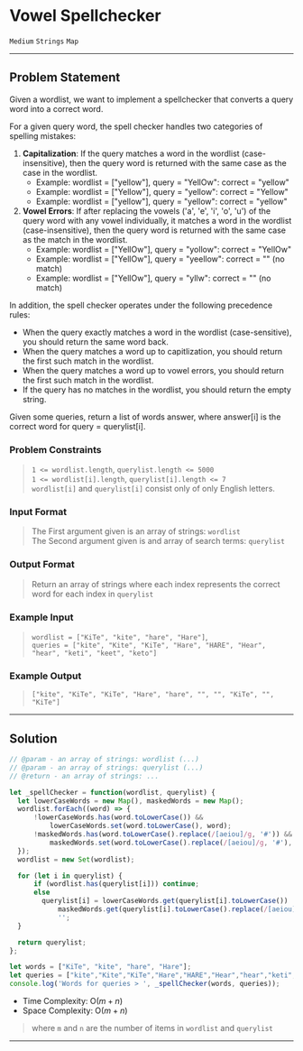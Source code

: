 # Vowel Spellchecker

`Medium`
`Strings`
`Map`

----------

## Problem Statement

Given a wordlist, we want to implement a spellchecker that converts a query word into a correct word.

For a given query word, the spell checker handles two categories of spelling mistakes:

1. **Capitalization**: If the query matches a word in the wordlist (case-insensitive), then the query word is returned with the same case as the case in the wordlist.
    - Example: wordlist = ["yellow"], query = "YellOw": correct = "yellow"
    - Example: wordlist = ["Yellow"], query = "yellow": correct = "Yellow"
    - Example: wordlist = ["yellow"], query = "yellow": correct = "yellow"
2. **Vowel Errors**: If after replacing the vowels ('a', 'e', 'i', 'o', 'u') of the query word with any vowel individually, it matches a word in the wordlist (case-insensitive), then the query word is returned with the same case as the match in the wordlist.
    - Example: wordlist = ["YellOw"], query = "yollow": correct = "YellOw"
    - Example: wordlist = ["YellOw"], query = "yeellow": correct = "" (no match)
    - Example: wordlist = ["YellOw"], query = "yllw": correct = "" (no match)

In addition, the spell checker operates under the following precedence rules:

- When the query exactly matches a word in the wordlist (case-sensitive), you should return the same word back.
- When the query matches a word up to capitlization, you should return the first such match in the wordlist.
- When the query matches a word up to vowel errors, you should return the first such match in the wordlist.
- If the query has no matches in the wordlist, you should return the empty string.

Given some queries, return a list of words answer, where answer[i] is the correct word for query = querylist[i].

### Problem Constraints

> `1 <= wordlist.length`, `querylist.length <= 5000`  
`1 <= wordlist[i].length`, `querylist[i].length <= 7`  
`wordlist[i]` and `querylist[i]` consist only of only English letters.

### Input Format

> The First argument given is an array of strings: `wordlist`  
The Second argument given is and array of search terms: `querylist`

### Output Format

> Return an array of strings where each index represents the correct word for each index in `querylist`

### Example Input

> `wordlist = ["KiTe", "kite", "hare", "Hare"]`,  
`queries = ["kite", "Kite", "KiTe", "Hare", "HARE", "Hear", "hear", "keti", "keet", "keto"]`

### Example Output

> `["kite", "KiTe", "KiTe", "Hare", "hare", "", "", "KiTe", "", "KiTe"]`

----------

## Solution

```javascript
// @param - an array of strings: wordlist (...)
// @param - an array of strings: querylist (...)
// @return - an array of strings: ...

let _spellChecker = function(wordlist, querylist) {
  let lowerCaseWords = new Map(), maskedWords = new Map();
  wordlist.forEach((word) => {
      !lowerCaseWords.has(word.toLowerCase()) &&
          lowerCaseWords.set(word.toLowerCase(), word);
      !maskedWords.has(word.toLowerCase().replace(/[aeiou]/g, '#')) &&
          maskedWords.set(word.toLowerCase().replace(/[aeiou]/g, '#'), word);
  });
  wordlist = new Set(wordlist);

  for (let i in querylist) {
      if (wordlist.has(querylist[i])) continue;
      else
        querylist[i] = lowerCaseWords.get(querylist[i].toLowerCase()) ||
            maskedWords.get(querylist[i].toLowerCase().replace(/[aeiou]/g, '#')) ||
            '';
  }

  return querylist;
};

let words = ["KiTe", "kite", "hare", "Hare"];
let queries = ["kite","Kite","KiTe","Hare","HARE","Hear","hear","keti","keet","keto"];
console.log('Words for queries > ', _spellChecker(words, queries));
```

- Time Complexity: O($m+n$)
- Space Complexity: O($m+n$)

> where `m` and `n` are the number of items in `wordlist` and `querylist`

----------
